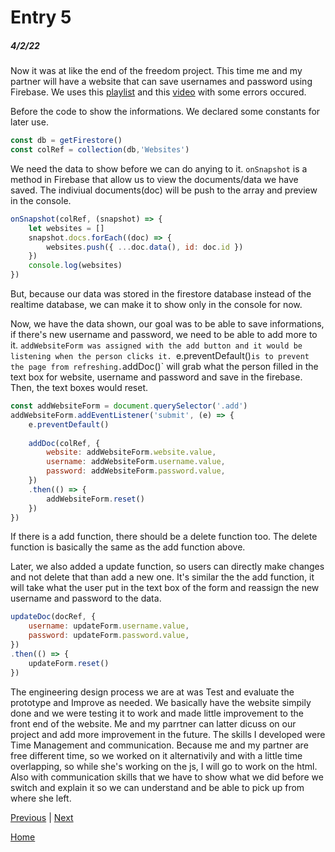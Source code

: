 # Entry 5
##### 4/2/22

Now it was at like the end of the freedom project. This time me and my partner will have a website that can save usernames and password using Firebase. We uses this [playlist](https://m.youtube.com/playlist?list=PL4cUxeGkcC9jERUGvbudErNCeSZHWUVlb) and this [video](https://youtu.be/rQvOAnNvcNQ) with some errors occured.

Before the code to show the informations. We declared some constants for later use.
```js
const db = getFirestore()
const colRef = collection(db,'Websites')
```

We need the data to show before we can do anying to it. `onSnapshot` is a method in Firebase that allow us to view the documents/data we have saved. The indiviual documents(doc) will be push to the array and preview in the console.
```js
onSnapshot(colRef, (snapshot) => {
    let websites = []
    snapshot.docs.forEach((doc) => {
        websites.push({ ...doc.data(), id: doc.id })
    })
    console.log(websites)
})
```
But, because our data was stored in the firestore database instead of the realtime database, we can make it to show only in the console for now.

Now, we have the data shown, our goal was to be able to save informations, if there's new username and password, we need to be able to add more to it. `addWebsiteForm was assigned with the add button and it would be listening when the person clicks it. `e.preventDefault()` is to prevent the page from refreshing. `addDoc()` will grab what the person filled in the text box for website, username and password and save in the firebase. Then, the text boxes would reset.
```js
const addWebsiteForm = document.querySelector('.add')
addWebsiteForm.addEventListener('submit', (e) => {
    e.preventDefault()
    
    addDoc(colRef, {
        website: addWebsiteForm.website.value,
        username: addWebsiteForm.username.value,
        password: addWebsiteForm.password.value,
    })
    .then(() => {
        addWebsiteForm.reset()
    })
})
```

If there is a add function, there should be a delete function too. The delete function is basically the same as the add function above.

Later, we also added a update function, so users can directly make changes and not delete that than add a new one. It's similar the the add function, it will take what the user put in the text box of the form and reassign the new username and password to the data.
```js
updateDoc(docRef, {
    username: updateForm.username.value,
    password: updateForm.password.value,
})
.then(() => {
    updateForm.reset()
})
```

The engineering design process we are at was Test and evaluate the prototype and Improve as needed. We basically have the website simpily done and we were testing it to work and made little improvement to the front end of the website. Me and my parrtner can latter dicuss on our project and add more improvement in the future. The skills I developed were Time Management and communication. Because me and my partner are free different time, so we worked on it alternativily and with a little time overlapping, so while she's working on the js, I will go to work on the html. Also with communication skills that we have to show what we did before we switch and explain it so we can understand and be able to pick up from where she left.

[Previous](entry04.md) | [Next](entry06.md)

[Home](../README.md)
